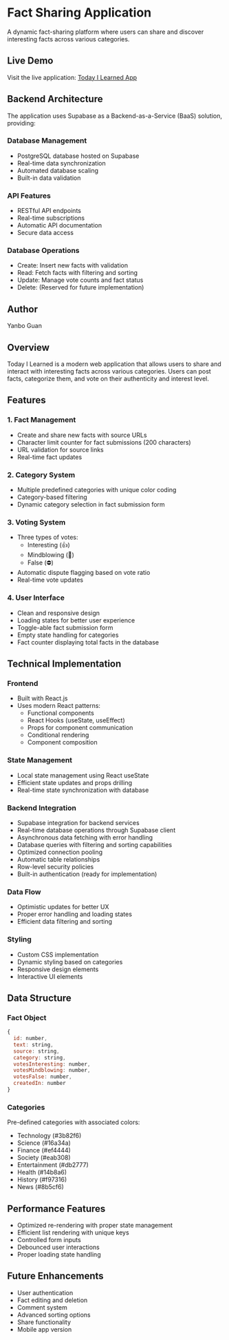 # Fact Sharing Application

A dynamic fact-sharing platform where users can share and discover interesting facts across various categories.

## Live Demo

Visit the live application: [Today I Learned App](https://shareafact-jason.netlify.app/)

## Backend Architecture

The application uses Supabase as a Backend-as-a-Service (BaaS) solution, providing:

### Database Management

- PostgreSQL database hosted on Supabase
- Real-time data synchronization
- Automated database scaling
- Built-in data validation

### API Features

- RESTful API endpoints
- Real-time subscriptions
- Automatic API documentation
- Secure data access

### Database Operations

- Create: Insert new facts with validation
- Read: Fetch facts with filtering and sorting
- Update: Manage vote counts and fact status
- Delete: (Reserved for future implementation)

## Author

Yanbo Guan

## Overview

Today I Learned is a modern web application that allows users to share and interact with interesting facts across various categories. Users can post facts, categorize them, and vote on their authenticity and interest level.

## Features

### 1. Fact Management

- Create and share new facts with source URLs
- Character limit counter for fact submissions (200 characters)
- URL validation for source links
- Real-time fact updates

### 2. Category System

- Multiple predefined categories with unique color coding
- Category-based filtering
- Dynamic category selection in fact submission form

### 3. Voting System

- Three types of votes:
  - Interesting (👍)
  - Mindblowing (🤯)
  - False (⛔️)
- Automatic dispute flagging based on vote ratio
- Real-time vote updates

### 4. User Interface

- Clean and responsive design
- Loading states for better user experience
- Toggle-able fact submission form
- Empty state handling for categories
- Fact counter displaying total facts in the database

## Technical Implementation

### Frontend

- Built with React.js
- Uses modern React patterns:
  - Functional components
  - React Hooks (useState, useEffect)
  - Props for component communication
  - Conditional rendering
  - Component composition

### State Management

- Local state management using React useState
- Efficient state updates and props drilling
- Real-time state synchronization with database

### Backend Integration

- Supabase integration for backend services
- Real-time database operations through Supabase client
- Asynchronous data fetching with error handling
- Database queries with filtering and sorting capabilities
- Optimized connection pooling
- Automatic table relationships
- Row-level security policies
- Built-in authentication (ready for implementation)

### Data Flow

- Optimistic updates for better UX
- Proper error handling and loading states
- Efficient data filtering and sorting

### Styling

- Custom CSS implementation
- Dynamic styling based on categories
- Responsive design elements
- Interactive UI elements

## Data Structure

### Fact Object

```javascript
{
  id: number,
  text: string,
  source: string,
  category: string,
  votesInteresting: number,
  votesMindblowing: number,
  votesFalse: number,
  createdIn: number
}
```

### Categories

Pre-defined categories with associated colors:

- Technology (#3b82f6)
- Science (#16a34a)
- Finance (#ef4444)
- Society (#eab308)
- Entertainment (#db2777)
- Health (#14b8a6)
- History (#f97316)
- News (#8b5cf6)

## Performance Features

- Optimized re-rendering with proper state management
- Efficient list rendering with unique keys
- Controlled form inputs
- Debounced user interactions
- Proper loading state handling

## Future Enhancements

- User authentication
- Fact editing and deletion
- Comment system
- Advanced sorting options
- Share functionality
- Mobile app version
